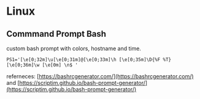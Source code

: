 # Linux

## Commmand Prompt Bash

custom bash prompt with colors, hostname and time.

`PS1='[\e[0;32m]\u[\e[0;31m]@[\e[0;33m]\h [\e[0;35m]\D{%F %T} [\e[0;36m]\w [\e[0m] \n$ '`

referneces: [https://bashrcgenerator.com/](https://bashrcgenerator.com/) and [https://scriptim.github.io/bash-prompt-generator/](https://scriptim.github.io/bash-prompt-generator/)
